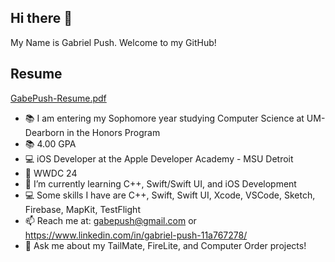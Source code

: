 ## Hi there 👋

My Name is Gabriel Push. Welcome to my GitHub!

## Resume
[GabePush-Resume.pdf](https://github.com/gabe-push/gabe-push/files/15163707/GabePush-Resume.pdf)

- 📚 I am entering my Sophomore year studying Computer Science at UM-Dearborn in the Honors Program
- 📚 4.00 GPA
- 💻 iOS Developer at the Apple Developer Academy - MSU Detroit
-    WWDC 24
- 🌱 I’m currently learning C++, Swift/Swift UI, and iOS Development
- 💻 Some skills I have are C++, Swift, Swift UI, Xcode, VSCode, Sketch, Firebase, MapKit, TestFlight
- 📫 Reach me at: gabepush@gmail.com or https://www.linkedin.com/in/gabriel-push-11a767278/
- 💬 Ask me about my TailMate, FireLite, and Computer Order projects!


  
<!--
**gabe-push/gabe-push** is a ✨ _special_ ✨ repository because its `README.md` (this file) appears on your GitHub profile.

Here are some ideas to get you started:

- 🔭 I’m currently working on ...
- 🌱 I’m currently learning ...
- 👯 I’m looking to collaborate on ...
- 🤔 I’m looking for help with ...
- 💬 Ask me about ...
- 📫 How to reach me: ...
- 😄 Pronouns: ...
- ⚡ Fun fact: ...
-->
